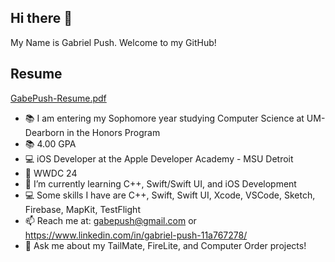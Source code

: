 ## Hi there 👋

My Name is Gabriel Push. Welcome to my GitHub!

## Resume
[GabePush-Resume.pdf](https://github.com/gabe-push/gabe-push/files/15163707/GabePush-Resume.pdf)

- 📚 I am entering my Sophomore year studying Computer Science at UM-Dearborn in the Honors Program
- 📚 4.00 GPA
- 💻 iOS Developer at the Apple Developer Academy - MSU Detroit
-    WWDC 24
- 🌱 I’m currently learning C++, Swift/Swift UI, and iOS Development
- 💻 Some skills I have are C++, Swift, Swift UI, Xcode, VSCode, Sketch, Firebase, MapKit, TestFlight
- 📫 Reach me at: gabepush@gmail.com or https://www.linkedin.com/in/gabriel-push-11a767278/
- 💬 Ask me about my TailMate, FireLite, and Computer Order projects!


  
<!--
**gabe-push/gabe-push** is a ✨ _special_ ✨ repository because its `README.md` (this file) appears on your GitHub profile.

Here are some ideas to get you started:

- 🔭 I’m currently working on ...
- 🌱 I’m currently learning ...
- 👯 I’m looking to collaborate on ...
- 🤔 I’m looking for help with ...
- 💬 Ask me about ...
- 📫 How to reach me: ...
- 😄 Pronouns: ...
- ⚡ Fun fact: ...
-->
